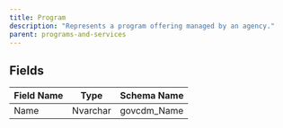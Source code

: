 ```yaml
---
title: Program
description: "Represents a program offering managed by an agency."
parent: programs-and-services
---
```


## Fields

| Field Name | Type | Schema Name |
|------------|------|-------------|
| Name | Nvarchar | govcdm_Name |
